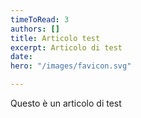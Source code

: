 ```yaml
---
timeToRead: 3
authors: []
title: Articolo test
excerpt: Articolo di test
date: 
hero: "/images/favicon.svg"

---
```

Questo è un articolo di test